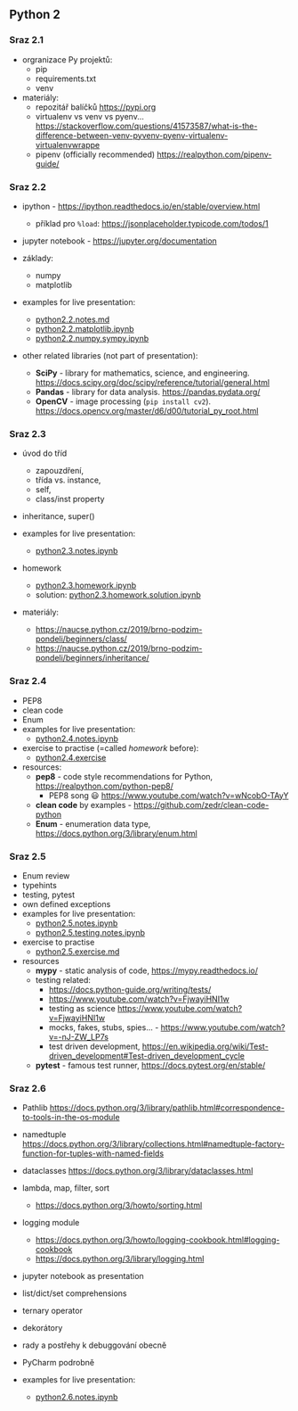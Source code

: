 ## Python 2


### Sraz 2.1
- orgranizace Py projektů:
  - pip
  - requirements.txt
  - venv
- materiály:
  - repozitář balíčků https://pypi.org
  - virtualenv vs venv vs pyenv... https://stackoverflow.com/questions/41573587/what-is-the-difference-between-venv-pyvenv-pyenv-virtualenv-virtualenvwrappe
  - pipenv (officially recommended) https://realpython.com/pipenv-guide/


### Sraz 2.2
- ipython - https://ipython.readthedocs.io/en/stable/overview.html
  - příklad pro `%load`: https://jsonplaceholder.typicode.com/todos/1
- jupyter notebook - https://jupyter.org/documentation
- základy:
  - numpy
  - matplotlib

- examples for live presentation:
  - [python2.2.notes.md](python2.2.notes.md)
  - [python2.2.matplotlib.ipynb](python2.2.matplotlib.ipynb)
  - [python2.2.numpy.sympy.ipynb](python2.2.numpy.sympy.ipynb)

- other related libraries (not part of presentation):
  - **SciPy** - library for mathematics, science, and engineering. https://docs.scipy.org/doc/scipy/reference/tutorial/general.html
  - **Pandas** - library for data analysis. https://pandas.pydata.org/
  - **OpenCV** - image processing (`pip install cv2`). https://docs.opencv.org/master/d6/d00/tutorial_py_root.html

### Sraz 2.3
- úvod do tříd
  - zapouzdření,
  - třída vs. instance,
  - self,
  - class/inst property
- inheritance, super()

- examples for live presentation:
  -  [python2.3.notes.ipynb](python2.3.notes.ipynb)
- homework
  -  [python2.3.homework.ipynb](python2.3.homework.ipynb)
  -  solution: [python2.3.homework.solution.ipynb](python2.3.homework.solution.ipynb)

- materiály:
  - https://naucse.python.cz/2019/brno-podzim-pondeli/beginners/class/
  - https://naucse.python.cz/2019/brno-podzim-pondeli/beginners/inheritance/

### Sraz 2.4
- PEP8
- clean code
- Enum
- examples for live presentation:
  -  [python2.4.notes.ipynb](python2.4.notes.ipynb)
- exercise to practise (=called *homework* before):
  - [python2.4.exercise](python2.4.exercise)
- resources:
    - **pep8** - code style recommendations for Python, https://realpython.com/python-pep8/
        - PEP8 song 😃 https://www.youtube.com/watch?v=wNcobO-TAyY
    - **clean code** by examples - https://github.com/zedr/clean-code-python
    - **Enum** - enumeration data type, https://docs.python.org/3/library/enum.html


### Sraz 2.5
- Enum review
- typehints
- testing, pytest
- own defined exceptions
- examples for live presentation:
  - [python2.5.notes.ipynb](python2.5.notes.ipynb)
  - [python2.5.testing.notes.ipynb](python2.5.testing.notes.ipynb)
- exercise to practise
  - [python2.5.exercise.md](python2.5.exercise.md)
- resources
  - **mypy** - static analysis of code, https://mypy.readthedocs.io/
  - testing related:
    - https://docs.python-guide.org/writing/tests/
    - https://www.youtube.com/watch?v=FjwayiHNI1w
    - testing as science https://www.youtube.com/watch?v=FjwayiHNI1w
    - mocks, fakes, stubs, spies... - https://www.youtube.com/watch?v=-nJ-ZW_LP7s
    - test driven development, https://en.wikipedia.org/wiki/Test-driven_development#Test-driven_development_cycle
  - **pytest** - famous test runner, https://docs.pytest.org/en/stable/


### Sraz 2.6
- Pathlib https://docs.python.org/3/library/pathlib.html#correspondence-to-tools-in-the-os-module
- namedtuple https://docs.python.org/3/library/collections.html#namedtuple-factory-function-for-tuples-with-named-fields
- dataclasses https://docs.python.org/3/library/dataclasses.html
- lambda, map, filter, sort
    - https://docs.python.org/3/howto/sorting.html
- logging module
    - https://docs.python.org/3/howto/logging-cookbook.html#logging-cookbook
    - https://docs.python.org/3/library/logging.html
- jupyter notebook as presentation
- list/dict/set comprehensions
- ternary operator

- dekorátory


- rady a postřehy k debuggování obecně
- PyCharm podrobně
- examples for live presentation:
  - [python2.6.notes.ipynb](python2.6.notes.ipynb)
